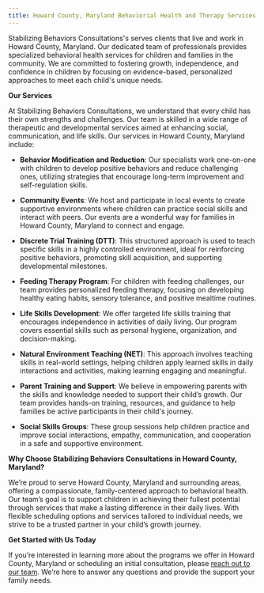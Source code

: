 ```yaml
---
title: Howard County, Maryland Behaviorial Health and Therapy Services for Children
---
```


Stabilizing Behaviors Consultations's serves clients that live and work in Howard County, Maryland.
Our dedicated team of professionals provides specialized behavioral health services for children and families in the community. We are committed to fostering growth, independence, and confidence in children by focusing on evidence-based, personalized approaches to meet each child's unique needs.

**Our Services**

At Stabilizing Behaviors Consultations, we understand that every child has their own strengths and challenges. Our team is skilled in a wide range of therapeutic and developmental services aimed at enhancing social, communication, and life skills. Our services in Howard County, Maryland include:

- **Behavior Modification and Reduction**: Our specialists work one-on-one with children to develop positive behaviors and reduce challenging ones, utilizing strategies that encourage long-term improvement and self-regulation skills.

- **Community Events**: We host and participate in local events to create supportive environments where children can practice social skills and interact with peers. Our events are a wonderful way for families in Howard County, Maryland to connect and engage.

- **Discrete Trial Training (DTT)**: This structured approach is used to teach specific skills in a highly controlled environment, ideal for reinforcing positive behaviors, promoting skill acquisition, and supporting developmental milestones.

- **Feeding Therapy Program**: For children with feeding challenges, our team provides personalized feeding therapy, focusing on developing healthy eating habits, sensory tolerance, and positive mealtime routines.

- **Life Skills Development**: We offer targeted life skills training that encourages independence in activities of daily living. Our program covers essential skills such as personal hygiene, organization, and decision-making.

- **Natural Environment Teaching (NET)**: This approach involves teaching skills in real-world settings, helping children apply learned skills in daily interactions and activities, making learning engaging and meaningful.

- **Parent Training and Support**: We believe in empowering parents with the skills and knowledge needed to support their child’s growth. Our team provides hands-on training, resources, and guidance to help families be active participants in their child's journey.

- **Social Skills Groups**: These group sessions help children practice and improve social interactions, empathy, communication, and cooperation in a safe and supportive environment.

**Why Choose Stabilizing Behaviors Consultations in Howard County, Maryland?**

We’re proud to serve Howard County, Maryland and surrounding areas, offering a compassionate, family-centered approach to behavioral health. Our team’s goal is to support children in achieving their fullest potential through services that make a lasting difference in their daily lives. With flexible scheduling options and services tailored to individual needs, we strive to be a trusted partner in your child’s growth journey.

**Get Started with Us Today**

If you’re interested in learning more about the programs we offer in Howard County, Maryland or scheduling an initial consultation, please
[reach out to our team](/contact). We’re here to answer any questions and provide the support your family needs.
